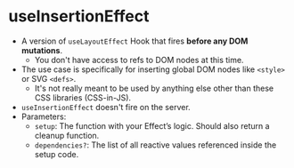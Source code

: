 # useInsertionEffect

- A version of `useLayoutEffect` Hook that fires **before any DOM mutations**.
  - You don't have access to refs to DOM nodes at this time.
- The use case is specifically for inserting global DOM nodes like `<style>` or SVG `<defs>`.
  - It's not really meant to be used by anything else other than these CSS libraries (CSS-in-JS).
- `useInsertionEffect` doesn't fire on the server.
- Parameters:
  - `setup`: The function with your Effect’s logic. Should also return a cleanup function.
  - `dependencies?`: The list of all reactive values referenced inside the setup code.
